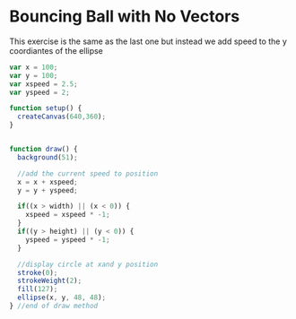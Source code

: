 # Bouncing Ball with No Vectors

This exercise is the same as the last one but instead we add speed to the y coordiantes of the ellipse

```js
var x = 100;
var y = 100;
var xspeed = 2.5;
var yspeed = 2;

function setup() {
  createCanvas(640,360); 
}


function draw() {
  background(51);

  //add the current speed to position
  x = x + xspeed;
  y = y + yspeed;
```


```js
  if((x > width) || (x < 0)) {
    xspeed = xspeed * -1;
  }
  if((y > height) || (y < 0)) {
    yspeed = yspeed * -1;
  }

  //display circle at xand y position
  stroke(0);
  strokeWeight(2);
  fill(127);
  ellipse(x, y, 48, 48);
} //end of draw method
```